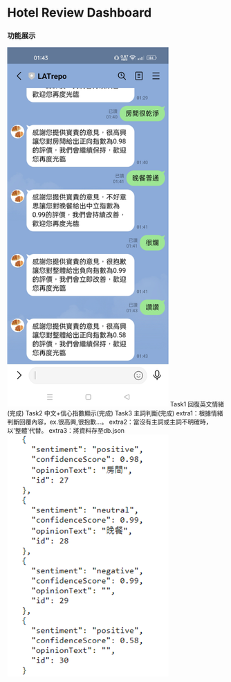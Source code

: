 # Hotel Review Dashboard
### 功能展示
<img width="373" alt="image" src="https://github.com/mlchung1231/LATrepo/blob/main/week10/homework4(NLP)/img/line.jpg">
Task1 回復英文情緒(完成)
Task2 中文+信心指數顯示(完成)
Task3 主詞判斷(完成)
extra1：根據情緒判斷回覆內容，ex.很高興,很抱歉...。
extra2：當沒有主詞或主詞不明確時，以'整體'代替。
extra3：將資料存至db.json
<img width="373" alt="image" src="https://github.com/mlchung1231/LATrepo/blob/main/week10/homework4(NLP)/img/database.png">
